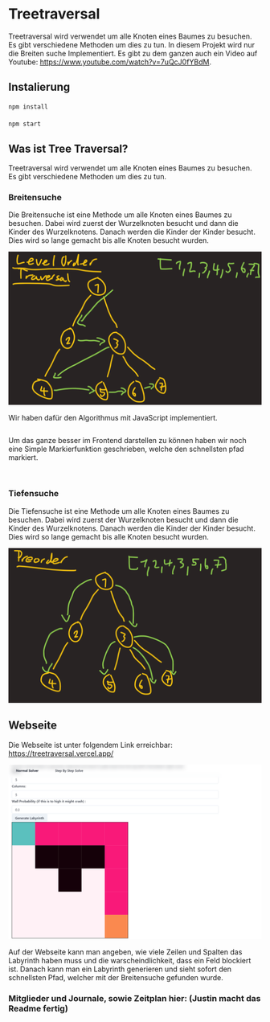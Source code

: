# Treetraversal

Treetraversal wird verwendet um alle Knoten eines Baumes zu besuchen. Es gibt verschiedene Methoden um dies zu tun. In diesem Projekt wird nur die Breiten suche Implementiert. Es gibt zu dem ganzen auch ein Video auf Youtube: https://www.youtube.com/watch?v=7uQcJ0fYBdM.

## Instalierung 

```bash
npm install

npm start
```

## Was ist Tree Traversal?

Treetraversal wird verwendet um alle Knoten eines Baumes zu besuchen. Es gibt verschiedene Methoden um dies zu tun.

### Breitensuche

Die Breitensuche ist eine Methode um alle Knoten eines Baumes zu besuchen. Dabei wird zuerst der Wurzelknoten besucht und dann die Kinder des Wurzelknotens. Danach werden die Kinder der Kinder besucht. Dies wird so lange gemacht bis alle Knoten besucht wurden.

![Breitensuche](/assets/breitensuche.png)


Wir haben dafür den Algorithmus mit JavaScript implementiert.

```js

```

Um das ganze besser im Frontend darstellen zu können haben wir noch eine Simple Markierfunktion geschrieben, welche  den schnellsten pfad markiert. 

```js
    
```
### Tiefensuche

Die Tiefensuche ist eine Methode um alle Knoten eines Baumes zu besuchen. Dabei wird zuerst der Wurzelknoten besucht und dann die Kinder des Wurzelknotens. Danach werden die Kinder der Kinder besucht. Dies wird so lange gemacht bis alle Knoten besucht wurden.

![Tiefensuche](/assets/tiefensuche.png)


## Webseite 

Die Webseite ist unter folgendem Link erreichbar: https://treetraversal.vercel.app/

![Webseite](/assets/webseite.png)

Auf der Webseite kann man angeben, wie viele Zeilen und Spalten das Labyrinth haben muss und die warscheindlichkeit, dass ein Feld blockiert ist. Danach kann man ein Labyrinth generieren und sieht sofort den schnellsten Pfad, welcher mit der Breitensuche gefunden wurde.


### Mitglieder und Journale, sowie Zeitplan hier: (Justin macht das Readme fertig)